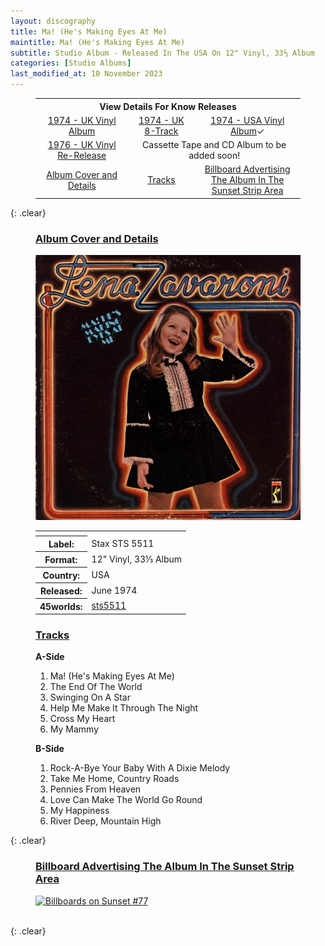 ```yaml
---
layout: discography
title: Ma! (He's Making Eyes At Me)
maintitle: Ma! (He's Making Eyes At Me)
subtitle: Studio Album - Released In The USA On 12" Vinyl, 33⅓ Album
categories: [Studio Albums]
last_modified_at: 10 November 2023
---
```


<figure class="fig3">
<table style="text-align:center;">
<tr><th colspan="4">View Details For Know Releases</th></tr>
<tr><td style="width:35%;"><a href="/discography/studio-albums/1974-04-ma-hes-making-eyes-at-me-uk">1974 - UK Vinyl Album</a></td><td style="width:25%;"><a href="/discography/studio-albums/1974-ma-hes-making-eyes-at-me-uk-8-track">1974 - UK 8-Track</a></td><td style="width:40%;"><a href="/discography/studio-albums/1974-06-ma-hes-making-eyes-at-me-usa">1974 - USA Vinyl Album</a><span style="#2a7ae2">&check;</span></td></tr>
<tr><td><a href="/discography/studio-albums/1976-ma-hes-making-eyes-at-me-uk">1976 - UK Vinyl Re-Release</a></td><td colspan="3">Cassette Tape and CD Album to be added soon!</td></tr>
<tr><td><a href="#cover">Album Cover and Details</a></td><td><a href="#tracks">Tracks</a></td><td><a href="#flickr">Billboard Advertising The Album In The Sunset Strip Area</a></td></tr>
</table>
</figure>

{: .clear}

<figure class="fig1">
<figcaption>
<h3 id="cover"><a href="#cover">Album Cover and Details</a></h3>
</figcaption>
<img src="/assets/images/albums/1974-lena-zavaroni-ma-hes-making-eyes-at-me-usa.jpg" class="full-width" alt="Stax's' Brown Cover for the album Ma! (He's Making Eyes At Me) Stax STS 5511 (1974)" />
<figcaption>
<table>
<tr><th colspan="2"></th></tr>
<tr><th>Label:</th><td>Stax STS 5511</td></tr>
<tr><th>Format:</th><td>12" Vinyl, 33⅓ Album</td></tr>
<tr><th>Country:</th><td>USA</td></tr>
<tr><th>Released:</th><td>June 1974</td></tr>
<tr class="split"><th>45worlds:</th><td><a class="external-link" href="http://www.45worlds.com/vinyl/album/sts5511">sts5511</a></td></tr>
</table>
</figcaption>
</figure>

<figure class="fig2">
<h3 id="tracks"><a href="#tracks">Tracks</a></h3>
<figcaption>
<strong>A-Side</strong>
</figcaption>
<ol>
<li>Ma! (He's Making Eyes At Me)</li>
<li>The End Of The World</li>
<li>Swinging On A Star</li>
<li>Help Me Make It Through The Night</li>
<li>Cross My Heart</li>
<li>My Mammy</li>
</ol>
<figcaption>
<strong>B-Side</strong>
</figcaption>
<ol>
<li>Rock-A-Bye Your Baby With A Dixie Melody</li>
<li>Take Me Home, Country Roads</li>
<li>Pennies From Heaven</li>
<li>Love Can Make The World Go Round</li>
<li>My Happiness</li>
<li>River Deep, Mountain High</li>
</ol>
</figure>

{: .clear}

<figure class="fig3">
<figcaption>
<h3 id="flickr"><a href="#flickr">Billboard Advertising The Album In The Sunset Strip Area</a></h3>
</figcaption>
<a data-flickr-embed="true" href="https://www.flickr.com/photos/larrythefrog/3456093639" title="Lena Zavaroni Billboard on Sunset Strip (1974)"><img src="https://live.staticflickr.com/3606/3456093639_65bf1aeaaf_c.jpg" width="800" height="533" alt="Billboards on Sunset #77"></a>
</figure>

<br />{: .clear}

